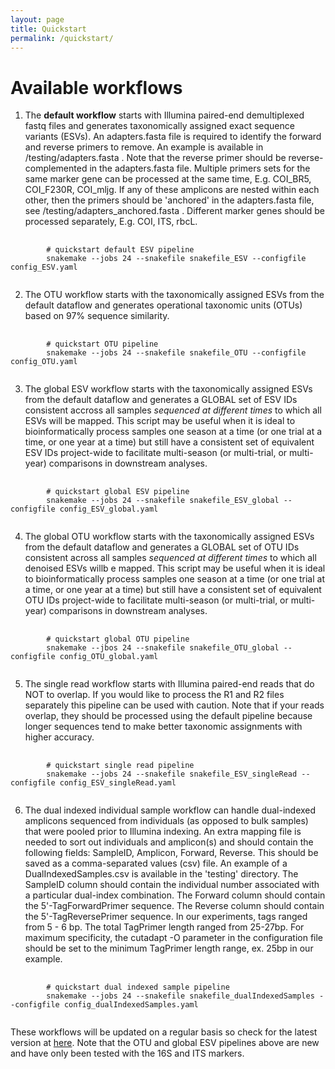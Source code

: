 ```yaml
---
layout: page
title: Quickstart
permalink: /quickstart/
---
```


<h1>Available workflows</h1>

1) The <b>default workflow</b> starts with Illumina paired-end demultiplexed fastq files and generates taxonomically assigned exact sequence variants (ESVs).  An adapters.fasta file is required to identify the forward and reverse primers to remove.  An example is available in /testing/adapters.fasta .  Note that the reverse primer should be reverse-complemented in the adapters.fasta file.  Multiple primers sets for the same marker gene can be processed at the same time, E.g. COI_BR5, COI_F230R, COI_mljg.  If any of these amplicons are nested within each other, then the primers should be 'anchored' in the adapters.fasta file, see /testing/adapters_anchored.fasta .  Different marker genes should be processed separately, E.g. COI, ITS, rbcL.
<pre>
    <code>
        # quickstart default ESV pipeline
        snakemake --jobs 24 --snakefile snakefile_ESV --configfile config_ESV.yaml
    </code>
</pre>
2) The OTU workflow starts with the taxonomically assigned ESVs from the default dataflow and generates operational taxonomic units (OTUs) based on 97% sequence similarity.
<pre>
    <code>
        # quickstart OTU pipeline
        snakemake --jobs 24 --snakefile snakefile_OTU --configfile config_OTU.yaml
    </code>
</pre>
3) The global ESV workflow starts with the taxonomically assigned ESVs from the default dataflow and generates a GLOBAL set of ESV IDs consistent accross all samples *sequenced at different times* to which all ESVs will be mapped. This script may be useful when it is ideal to bioinformatically process samples one season at a time (or one trial at a time, or one year at a time) but still have a consistent set of equivalent ESV IDs project-wide to facilitate multi-season (or multi-trial, or multi-year) comparisons in downstream analyses.
<pre>
    <code>
        # quickstart global ESV pipeline
        snakemake --jobs 24 --snakefile snakefile_ESV_global --configfile config_ESV_global.yaml
    </code>
</pre>
4) The global OTU workflow starts with the taxonomically assigned ESVs from the default dataflow and generates a GLOBAL set of OTU IDs consistent across all samples *sequenced at different times* to which all denoised ESVs willb e mapped.  This script may be useful when it is ideal to bioinformatically process samples one season at a time (or one trial at a time, or one year at a time) but still have a consistent set of equivalent OTU IDs project-wide to facilitate multi-season (or multi-trial, or multi-year) comparisons in downstream analyses.
<pre>
    <code>
        # quickstart global OTU pipeline
        snakemake --jbos 24 --snakefile snakefile_OTU_global --configfile config_OTU_global.yaml
    </code>
</pre>
5) The single read workflow starts with Illumina paired-end reads that do NOT to overlap.  If you would like to process the R1 and R2 files separately this pipeline can be used with caution.  Note that if your reads overlap, they should be processed using the default pipeline because longer sequences tend to make better taxonomic assignments with higher accuracy.
<pre>
    <code>
        # quickstart single read pipeline
        snakemake --jobs 24 --snakefile snakefile_ESV_singleRead --configfile config_ESV_singleRead.yaml
    </code>
</pre>
6) The dual indexed individual sample workflow can handle dual-indexed amplicons sequenced from individuals (as opposed to bulk samples) that were pooled prior to Illumina indexing.  An extra mapping file is needed to sort out individuals and amplicon(s) and should contain the following fields: SampleID, Amplicon, Forward, Reverse.  This should be saved as a comma-separated values (csv) file.  An example of a DualIndexedSamples.csv is available in the 'testing' directory.  The SampleID column should contain the individual number associated with a particular dual-index combination.  The Forward column should contain the 5'-TagForwardPrimer sequence.  The Reverse column should contain the 5'-TagReversePrimer sequence. In our experiments, tags ranged from 5 - 6 bp.  The total TagPrimer length ranged from 25-27bp.  For maximum specificity, the cutadapt -O parameter in the configuration file should be set to the minimum TagPrimer length range, ex. 25bp in our example.
<pre>
    <code>
        # quickstart dual indexed sample pipeline
        snakemake --jobs 24 --snakefile snakefile_dualIndexedSamples --configfile config_dualIndexedSamples.yaml
    </code>
</pre>
These workflows will be updated on a regular basis so check for the latest version at [here](https://github.com/terrimporter/MetaWorks/releases).  Note that the OTU and global ESV pipelines above are new and have only been tested with the 16S and ITS markers.